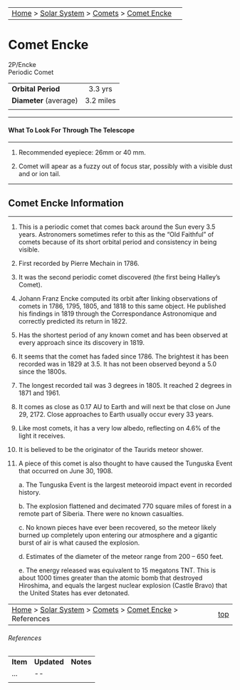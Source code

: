 <script src="/js/whatsup.js"></script>
<script type="text/javascript">
	var objectName ="Comet Encke"
	var objectDesc ="Periodic Comet"
	var objectImage="encke.gif"
</script>

|    |    |
|:---|---:|
|[Home](/notes/#object-notes) > [Solar System](/notes/#solar-system) > [Comets](!comet-info.md) > [Comet Encke](#comet-encke) | <div id=whatsup></div> |

# Comet Encke
2P/Encke<br/>
Periodic Comet

|                            |           |
|----------------------------|:---------:|
|**Orbital Period**          | 3.3 yrs   |
|**Diameter** (average)      | 3.2 miles |
|                            |           |   

---
#### What To Look For Through The Telescope
---

1.	Recommended eyepiece: 26mm or 40 mm.

1.	Comet will apear as a fuzzy out of focus star, possibly with a visible dust and or ion tail.

---
## Comet Encke Information
---

1.  This is a periodic comet that comes back around the Sun every 3.5 years. Astronomers sometimes refer to this as the “Old Faithful” of comets because of its short orbital period and consistency in being visible.

1.  First recorded by Pierre Mechain in 1786.

1.  It was the second periodic comet discovered (the first being Halley’s Comet).

1.  Johann Franz Encke computed its orbit after linking observations of comets in 1786, 1795, 1805, and 1818 to this same object. He published his findings in 1819 through the Correspondance Astronomique and correctly predicted its return in 1822.

1.  Has the shortest period of any known comet and has been observed at every approach since its discovery in 1819.

1.  It seems that the comet has faded since 1786.  The brightest it has been recorded was in 1829 at 3.5.  It has not been observed beyond a 5.0 since the 1800s.

1.  The longest recorded tail was 3 degrees in 1805.  It reached 2 degrees in 1871 and 1961.

1.  It comes as close as 0.17 AU to Earth and will next be that close on June 29, 2172.  Close approaches to Earth usually occur every 33 years.  

1.  Like most comets, it has a very low albedo, reflecting on 4.6% of the light it receives.

1.  It is believed to be the originator of the Taurids meteor shower.

1.  A piece of this comet is also thought to have caused the Tunguska Event that occurred on June 30, 1908.

    a.  The Tunguska Event is the largest meteoroid impact event in recorded history.

    b.  The explosion flattened and decimated 770 square miles of forest in a remote part of Siberia.  There were no known casualties.

    c.  No known pieces have ever been recovered, so the meteor likely burned up completely upon entering our atmosphere and a gigantic burst of air is what caused the explosion.

    d.  Estimates of the diameter of the meteor range from 200 – 650 feet.

    e.  The energy released was equivalent to 15 megatons TNT.  This is about 1000 times greater than the atomic bomb that destroyed Hiroshima, and equals the largest nuclear explosion (Castle Bravo) that the United States has ever detonated.


|    |    |
|:---|---:|
|[Home](/notes/#object-notes) > [Solar System](/notes/#solar-system) > [Comets](!comet-info.md) > [Comet Encke](#comet-encke) > References| [top](#comet-encke) |

<!-- Please provide references for where details were obtained for future update and confirmation... -->

###### References
|   |   |   |
|---|---|---|
|**Item**|**Updated**|**Notes**|
| ... | -- |   |
|   |   |   |

